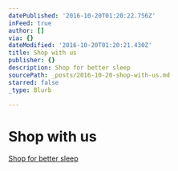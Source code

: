 ```yaml
---
datePublished: '2016-10-20T01:20:22.756Z'
inFeed: true
author: []
via: {}
dateModified: '2016-10-20T01:20:21.430Z'
title: Shop with us
publisher: {}
description: Shop for better sleep
sourcePath: _posts/2016-10-20-shop-with-us.md
starred: false
_type: Blurb

---
```

# **Shop with us**

[Shop for better sleep][0]

[0]: http://shopforbettersleep.com/